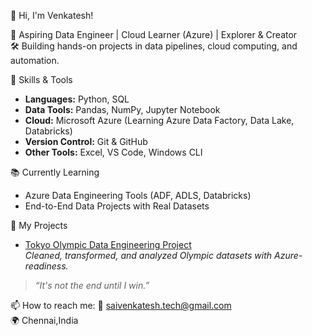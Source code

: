 👋 Hi, I'm Venkatesh!

🎯 Aspiring Data Engineer | Cloud Learner (Azure) | Explorer & Creator  
🛠️ Building hands-on projects in data pipelines, cloud computing, and automation.

🚀 Skills & Tools
- **Languages:** Python, SQL  
- **Data Tools:** Pandas, NumPy, Jupyter Notebook  
- **Cloud:** Microsoft Azure (Learning Azure Data Factory, Data Lake, Databricks)  
- **Version Control:** Git & GitHub  
- **Other Tools:** Excel, VS Code, Windows CLI

📚 Currently Learning
- Azure Data Engineering Tools (ADF, ADLS, Databricks)
- End-to-End Data Projects with Real Datasets

📂 My Projects
- [Tokyo Olympic Data Engineering Project](https://github.com/YOUR-USERNAME/tokyo-olympic-data-engineering)  
  _Cleaned, transformed, and analyzed Olympic datasets with Azure-readiness._

> _“It's not the end until I win.”_

📫 How to reach me:
📧 saivenkatesh.tech@gmail.com  
🌍 Chennai,India

